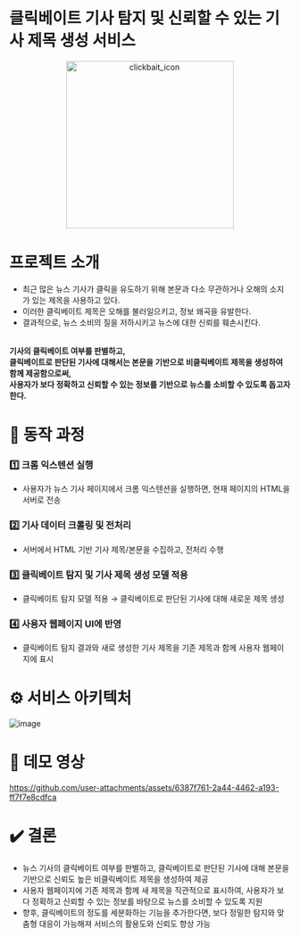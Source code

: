 # 클릭베이트 기사 탐지 및 신뢰할 수 있는 기사 제목 생성 서비스
<p align="center">
  <img src="https://github.com/user-attachments/assets/fa31da3c-f73e-4e66-934d-733759ade9de" alt="clickbait_icon" width="300">
</p>


# 프로젝트 소개
- 최근 많은 뉴스 기사가 클릭을 유도하기 위해 본문과 다소 무관하거나 오해의 소지가 있는 제목을 사용하고 있다.<br>
- 이러한 클릭베이트 제목은 오해를 불러일으키고, 정보 왜곡을 유발한다.<br>
- 결과적으로, 뉴스 소비의 질을 저하시키고 뉴스에 대한 신뢰를 훼손시킨다.<br>
<br>
<b>기사의 클릭베이트 여부를 판별하고, <br>클릭베이트로 판단된 기사에 대해서는 본문을 기반으로 비클릭베이트 제목을 생성하여 함께 제공함으로써, <br>사용자가 보다 정확하고 신뢰할 수 있는 정보를 기반으로 뉴스를 소비할 수 있도록 돕고자 한다.</b>


# 🔎 동작 과정
### 1️⃣ 크롬 익스텐션 실행
- 사용자가 뉴스 기사 페이지에서 크롬 익스텐션을 실행하면, 현재 페이지의 HTML을 서버로 전송<br>

### 2️⃣ 기사 데이터 크롤링 및 전처리
- 서버에서 HTML 기반 기사 제목/본문을 수집하고, 전처리 수행<br>

### 3️⃣ 클릭베이트 탐지 및 기사 제목 생성 모델 적용
- 클릭베이트 탐지 모델 적용 → 클릭베이트로 판단된 기사에 대해 새로운 제목 생성<br>

### 4️⃣ 사용자 웹페이지 UI에 반영
- 클릭베이트 탐지 결과와 새로 생성한 기사 제목을 기존 제목과 함께 사용자 웹페이지에 표시<br>

# ⚙️ 서비스 아키텍처
![image](https://github.com/user-attachments/assets/99795730-4966-4fda-ab0e-b14e48ab5c1e)


# 🎥 데모 영상
https://github.com/user-attachments/assets/6387f761-2a44-4462-a193-ff7f7e8cdfca



# ✔️ 결론
- 뉴스 기사의 클릭베이트 여부를 판별하고, 클릭베이트로 판단된 기사에 대해 본문을 기반으로 신뢰도 높은 비클릭베이트 제목을 생성하여 제공<br>
- 사용자 웹페이지에 기존 제목과 함께 새 제목을 직관적으로 표시하여, 사용자가 보다 정확하고 신뢰할 수 있는 정보를 바탕으로 뉴스를 소비할 수 있도록 지원<br>
- 향후, 클릭베이트의 정도를 세분화하는 기능을 추가한다면, 보다 정밀한 탐지와 맞춤형 대응이 가능해져 서비스의 활용도와 신뢰도 향상 가능

